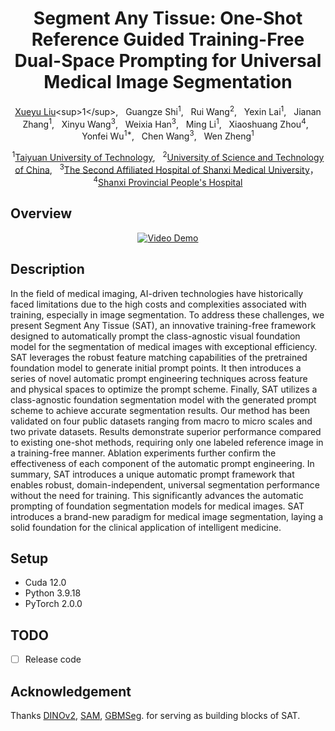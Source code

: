 <div align="center">

<h1> Segment Any Tissue: One-Shot Reference Guided Training-Free Dual-Space Prompting for Universal Medical Image Segmentation </h1>

[Xueyu Liu]([https://scholar.google.com/citations?user=9JcQ2hwAAAAJ&hl=en](https://scholar.google.com.hk/citations?user=jeatLqIAAAAJ&hl=zh-CN))<sup>1</sup>, &nbsp; 
Guangze Shi<sup>1</sup>, &nbsp; 
Rui Wang<sup>2</sup>, &nbsp; 
Yexin Lai<sup>1</sup>, &nbsp; 
Jianan Zhang<sup>1</sup>, &nbsp; 
Xinyu Wang<sup>3</sup>, &nbsp;
Weixia Han<sup>3</sup>, &nbsp;
Ming Li<sup>1</sup>, &nbsp;
Xiaoshuang Zhou<sup>4</sup>, &nbsp;
Yonfei Wu<sup>1*</sup>, &nbsp;
Chen Wang<sup>3</sup>, &nbsp;
Wen Zheng<sup>1</sup>


<sup>1</sup>[Taiyuan University of Technology](https://www.tyut.edu.cn/), &nbsp;
<sup>2</sup>[University of Science and Technology of China](https://www.ustc.edu.cn/), &nbsp;
<sup>3</sup>[The Second Affiliated Hospital of Shanxi Medical University](https://www.sydey.com/)，&nbsp;
<sup>4</sup>[Shanxi Provincial People's Hospital](https://www.sxsrmyy.com/)

</div>

## Overview


<div align="center">
  <a href="https://youtu.be/LKievqcEsJA">
    <img src="Display/Video.gif" alt="Video Demo">
  </a>
</div>


##  Description
In the field of medical imaging, AI-driven technologies have historically faced limitations due to the high costs and complexities associated with training, especially in image segmentation. To address these challenges, we present Segment Any Tissue (SAT), an innovative training-free framework designed to automatically prompt the class-agnostic visual foundation model for the segmentation of medical images with exceptional efficiency. SAT leverages the robust feature matching capabilities of the pretrained foundation model to generate initial prompt points. It then introduces a series of novel automatic prompt engineering techniques across feature and physical spaces to optimize the prompt scheme. Finally, SAT utilizes a class-agnostic foundation segmentation model with the generated prompt scheme to achieve accurate segmentation results. Our method has been validated on four public datasets ranging from macro to micro scales and two private datasets. Results demonstrate superior performance compared to existing one-shot methods, requiring only one labeled reference image in a training-free manner. Ablation experiments further confirm the effectiveness of each component of the automatic prompt engineering. In summary, SAT introduces a unique automatic prompt framework that enables robust, domain-independent, universal segmentation performance without the need for training. This significantly advances the automatic prompting of foundation segmentation models for medical images. SAT introduces a brand-new paradigm for medical image segmentation, laying a solid foundation for the clinical application of intelligent medicine.
## Setup 
- Cuda 12.0
- Python 3.9.18
- PyTorch 2.0.0

## TODO
- [ ] Release code


## Acknowledgement
Thanks [DINOv2](https://github.com/facebookresearch/dinov2), [SAM](https://github.com/facebookresearch/segment-anything), [GBMSeg](https://github.com/SnowRain510/GBMSeg). for serving as building blocks of SAT.
